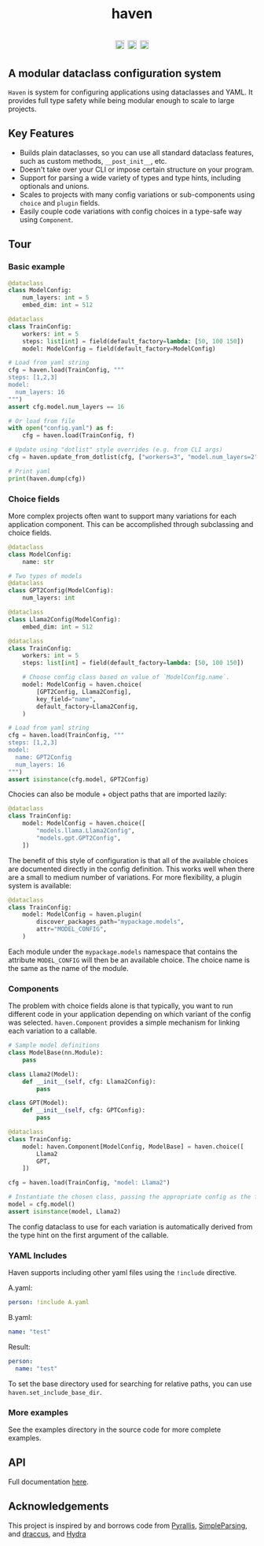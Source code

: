 <h1 align="center">haven</p>

<p align="center">
    <a href="https://badge.fury.io/py/haven-conf"><img src="https://badge.fury.io/py/haven-conf.svg" alt="PyPI version" height="18"></a>
    <a href="https://github.com/jonmorton/haven/actions/workflows/pytest.yml"><img src="https://github.com/jonmorton/haven/actions/workflows/pytest.yml/badge.svg" alt="PyTest" height="18"></a>
    <a href="https://opensource.org/licenses/MIT"><img src="https://img.shields.io/badge/License-MIT-yellow.svg" alt="License: MIT" height="18"></a>
</p>

## A modular dataclass configuration system

`Haven` is system for configuring applications using dataclasses and YAML. It provides full type safety while being modular enough to scale to large projects.

## Key Features

 * Builds plain dataclasses, so you can use all standard dataclass features, such as custom methods, `__post_init__`, etc.
 * Doesn't take over your CLI or impose certain structure on your program.
 * Support for parsing a wide variety of types and type hints, including optionals and unions.
 * Scales to projects with many config variations or sub-components using `choice` and `plugin` fields.
 * Easily couple code variations with config choices in a type-safe way using `Component`.

## Tour

### Basic example

```python
@dataclass
class ModelConfig:
    num_layers: int = 5
    embed_dim: int = 512

@dataclass
class TrainConfig:
    workers: int = 5
    steps: list[int] = field(default_factory=lambda: [50, 100 150])
    model: ModelConfig = field(default_factory=ModelConfig)

# Load from yaml string
cfg = haven.load(TrainConfig, """
steps: [1,2,3]
model:
  num_layers: 16
""")
assert cfg.model.num_layers == 16

# Or load from file
with open("config.yaml") as f:
    cfg = haven.load(TrainConfig, f)

# Update using "dotlist" style overrides (e.g. from CLI args)
cfg = haven.update_from_dotlist(cfg, ["workers=3", "model.num_layers=2"])

# Print yaml
print(haven.dump(cfg))
```


### Choice fields

More complex projects often want to support many variations for each application component. This can be accomplished through subclassing and choice fields.

```python
@dataclass
class ModelConfig:
    name: str

# Two types of models
@dataclass
class GPT2Config(ModelConfig):
    num_layers: int

@dataclass
class Llama2Config(ModelConfig):
    embed_dim: int = 512

@dataclass
class TrainConfig:
    workers: int = 5
    steps: list[int] = field(default_factory=lambda: [50, 100 150])

    # Choose config class based on value of `ModelConfig.name`.
    model: ModelConfig = haven.choice(
        [GPT2Config, Llama2Config],
        key_field="name",
        default_factory=Llama2Config,
    )

# Load from yaml string
cfg = haven.load(TrainConfig, """
steps: [1,2,3]
model:
  name: GPT2Config
  num_layers: 16
""")
assert isinstance(cfg.model, GPT2Config)
```

Chocies can also be module + object paths that are imported lazily:

```python
@dataclass
class TrainConfig:
    model: ModelConfig = haven.choice([
        "models.llama.Llama2Config",
        "models.gpt.GPT2Config",
    ])
```

The benefit of this style of configuration is that all of the available choices are documented directly in the config  definition. This works well when there are a small to medium number of variations. For more flexibility,
a plugin system is available:

```python
@dataclass
class TrainConfig:
    model: ModelConfig = haven.plugin(
        discover_packages_path="mypackage.models",
        attr="MODEL_CONFIG",
    )
```

Each module under the `mypackage.models` namespace that contains the attribute `MODEL_CONFIG` will then be an available choice. The choice name is the same as the name of the module.

### Components

The problem with choice fields alone is that typically, you want to run different code in your application depending on which variant of the config was selected. `haven.Component` provides a simple mechanism for linking each variation to a callable.

```python
# Sample model definitions
class ModelBase(nn.Module):
    pass

class Llama2(Model):
    def __init__(self, cfg: Llama2Config):
        pass

class GPT(Model):
    def __init__(self, cfg: GPTConfig):
        pass

@dataclass
class TrainConfig:
    model: haven.Component[ModelConfig, ModelBase] = haven.choice([
        Llama2
        GPT,
    ])

cfg = haven.load(TrainConfig, "model: Llama2")

# Instantiate the chosen class, passing the appropriate config as the first arg.
model = cfg.model()
assert isinstance(model, Llama2)
```

The config dataclass to use for each variation is automatically derived from the type hint on the first argument of the callable.

### YAML Includes

Haven supports including other yaml files using the `!include` directive.

A.yaml:

```yaml
person: !include A.yaml
```

B.yaml:

```yaml
name: "test"
```

Result:

```yaml
person:
  name: "test"
```

To set the base directory used for searching for relative paths, you can use `haven.set_include_base_dir`.

### More examples

See the examples directory in the source code for more complete examples.

## API

Full documentation [here](https://jonmorton.github.io/haven/).

## Acknowledgements

This project is inspired by and borrows code from [Pyrallis](https://github.com/eladrich/pyrallis), [SimpleParsing](https://github.com/lebrice/SimpleParsing), and [draccus](https://github.com/dlwh/draccus), and [Hydra](https://hydra.cc/)